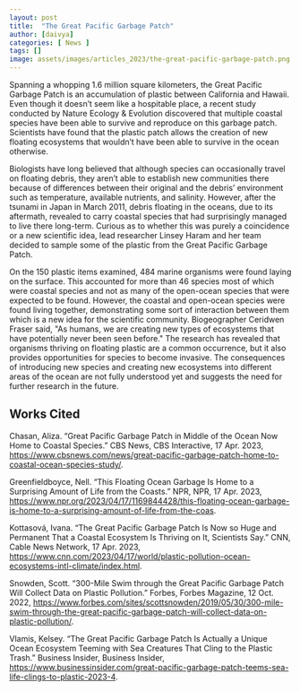 ```yaml
---
layout: post
title:  "The Great Pacific Garbage Patch"
author: [daivya]
categories: [ News ]
tags: []
image: assets/images/articles_2023/the-great-pacific-garbage-patch.png 
---
```


Spanning a whopping 1.6 million square kilometers, the Great Pacific Garbage Patch is an accumulation of plastic between California and Hawaii. Even though it doesn’t seem like a hospitable place, a recent study conducted by Nature Ecology & Evolution discovered that multiple coastal species have been able to survive and reproduce on this garbage patch. Scientists have found that the plastic patch allows the creation of new floating ecosystems that wouldn’t have been able to survive in the ocean otherwise. 

Biologists have long believed that although species can occasionally travel on floating debris, they aren’t able to establish new communities there because of differences between their original and the debris’ environment such as temperature, available nutrients, and salinity. However, after the tsunami in Japan in March 2011, debris floating in the oceans, due to its aftermath, revealed to carry coastal species that had surprisingly managed to live there long-term. Curious as to whether this was purely a coincidence or a new scientific idea, lead researcher Linsey Haram and her team decided to sample some of the plastic from the Great Pacific Garbage Patch. 

On the 150 plastic items examined, 484 marine organisms were found laying on the surface. This accounted for more than 46 species most of which were coastal species and not as many of the open-ocean species that were expected to be found. However, the coastal and open-ocean species were found living together, demonstrating some sort of interaction between them which is a new idea for the scientific community. Biogeographer Ceridwen Fraser said, "As humans, we are creating new types of ecosystems that have potentially never been seen before." The research has revealed that organisms thriving on floating plastic are a common occurrence, but it also provides opportunities for species to become invasive. The consequences of introducing new species and creating new ecosystems into different areas of the ocean are not fully understood yet and suggests the need for further research in the future. 

## Works Cited
Chasan, Aliza. “Great Pacific Garbage Patch in Middle of the Ocean Now Home to Coastal Species.” CBS News, CBS Interactive, 17 Apr. 2023, https://www.cbsnews.com/news/great-pacific-garbage-patch-home-to-coastal-ocean-species-study/. 

Greenfieldboyce, Nell. “This Floating Ocean Garbage Is Home to a Surprising Amount of Life from the Coasts.” NPR, NPR, 17 Apr. 2023, https://www.npr.org/2023/04/17/1169844428/this-floating-ocean-garbage-is-home-to-a-surprising-amount-of-life-from-the-coas. 

Kottasová, Ivana. “The Great Pacific Garbage Patch Is Now so Huge and Permanent That a Coastal Ecosystem Is Thriving on It, Scientists Say.” CNN, Cable News Network, 17 Apr. 2023, https://www.cnn.com/2023/04/17/world/plastic-pollution-ocean-ecosystems-intl-climate/index.html. 

Snowden, Scott. “300-Mile Swim through the Great Pacific Garbage Patch Will Collect Data on Plastic Pollution.” Forbes, Forbes Magazine, 12 Oct. 2022, https://www.forbes.com/sites/scottsnowden/2019/05/30/300-mile-swim-through-the-great-pacific-garbage-patch-will-collect-data-on-plastic-pollution/. 

Vlamis, Kelsey. “The Great Pacific Garbage Patch Is Actually a Unique Ocean Ecosystem Teeming with Sea Creatures That Cling to the Plastic Trash.” Business Insider, Business Insider, https://www.businessinsider.com/great-pacific-garbage-patch-teems-sea-life-clings-to-plastic-2023-4. 
